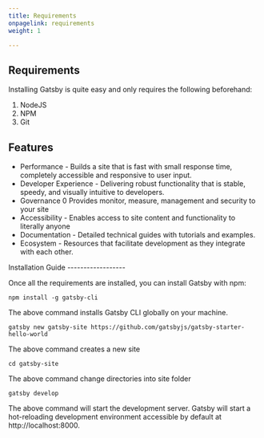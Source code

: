 ```yaml
---
title: Requirements
onpagelink: requirements
weight: 1

---
```


Requirements
------------

Installing Gatsby is quite easy and only requires the following beforehand:

1. NodeJS
2. NPM
3. Git
 
Features
--------

- Performance - Builds a site that is fast with small response time, completely accessible and responsive to user input.
- Developer Experience - Delivering robust functionality that is stable, speedy, and visually intuitive to developers.
- Governance 0 Provides monitor, measure, management and security to your site
- Accessibility - Enables access to site content and functionality to literally anyone
- Documentation - Detailed technical guides with tutorials and examples.
- Ecosystem - Resources that facilitate development as they integrate with each other.
 
<div class="col-lg-12">
Installation Guide
------------------

Once all the requirements are installed, you can install Gatsby with npm:

 ```
npm install -g gatsby-cli
```

The above command installs Gatsby CLI globally on your machine.

 ```
gatsby new gatsby-site https://github.com/gatsbyjs/gatsby-starter-hello-world
```

The above command creates a new site

 ```
cd gatsby-site
```

The above command change directories into site folder

 ```
gatsby develop
```

The above command will start the development server. Gatsby will start a hot-reloading development environment accessible by default at http://localhost:8000.

 </div>